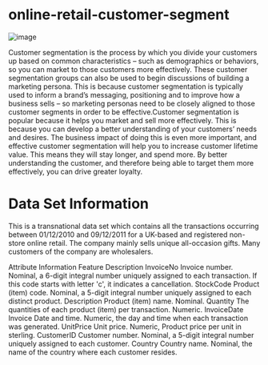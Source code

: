 # online-retail-customer-segment

![image](https://user-images.githubusercontent.com/97510475/181876383-0c475543-dfb0-4622-bf76-26576ac1fbbc.png)

Customer segmentation is the process by which you divide your customers up based on common characteristics – such as demographics or behaviors, so you can market to those customers more effectively. These customer segmentation groups can also be used to begin discussions of building a marketing persona. This is because customer segmentation is typically used to inform a brand’s messaging, positioning and to improve how a business sells – so marketing personas need to be closely aligned to those customer segments in order to be effective.Customer segmentation is popular because it helps you market and sell more effectively. This is because you can develop a better understanding of your customers’ needs and desires. The business impact of doing this is even more important, and effective customer segmentation will help you to increase customer lifetime value. This means they will stay longer, and spend more. By better understanding the customer, and therefore being able to target them more effectively, you can drive greater loyalty.

# Data Set Information

This is a transnational data set which contains all the transactions occurring between 01/12/2010 and 09/12/2011 for a UK-based and registered non-store online retail. The company mainly sells unique all-occasion gifts. Many customers of the company are wholesalers.

Attribute Information
Feature	Description
InvoiceNo	Invoice number. Nominal, a 6-digit integral number uniquely assigned to each transaction. If this code starts with letter 'c', it indicates a cancellation.
StockCode	Product (item) code. Nominal, a 5-digit integral number uniquely assigned to each distinct product.
Description	Product (item) name. Nominal.
Quantity	The quantities of each product (item) per transaction. Numeric.
InvoiceDate	Invoice Date and time. Numeric, the day and time when each transaction was generated.
UnitPrice	Unit price. Numeric, Product price per unit in sterling.
CustomerID	Customer number. Nominal, a 5-digit integral number uniquely assigned to each customer.
Country	Country name. Nominal, the name of the country where each customer resides.
